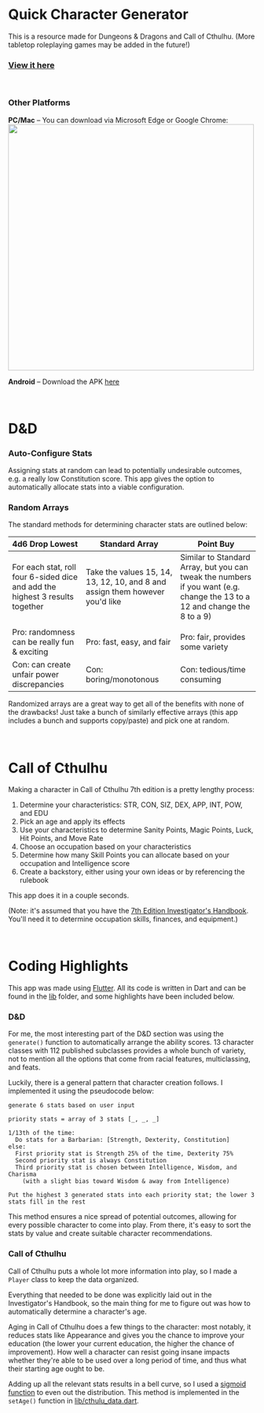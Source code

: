# Quick Character Generator

This is a resource made for Dungeons & Dragons and Call of Cthulhu. (More tabletop roleplaying games may be added in the future!)

### [View it here](https://nate-thegrate.github.io/) 

<br>

### Other Platforms

**PC/Mac** &ndash; You can download via Microsoft Edge or Google Chrome:  
<img src="https://i.redd.it/fffnjibpkir61.png" width="500" />

**Android** &ndash; Download the APK [here](https://drive.google.com/file/d/1ey2k9wQFjwB3eyQKq-sv2dZ5d4OwX2JG/view?usp=sharing)

<br>

# D&D

### Auto-Configure Stats

Assigning stats at random can lead to potentially undesirable outcomes, e.g. a really low Constitution score. This app gives the option to automatically allocate stats into a viable configuration.

### Random Arrays

The standard methods for determining character stats are outlined below:

| 4d6 Drop Lowest | Standard Array | Point Buy |
|---|---|---|
| For each stat, roll four 6-sided dice and add the highest 3 results together | Take the values 15, 14, 13, 12, 10, and 8 and assign them however you'd like | Similar to Standard Array, but you can tweak the numbers if you want (e.g. change the 13 to a 12 and change the 8 to a 9) |
|   |   |   |
| Pro: randomness can be really fun & exciting | Pro: fast, easy, and fair | Pro: fair, provides some variety |
| Con: can create unfair power discrepancies | Con: boring/monotonous | Con: tedious/time consuming |

Randomized arrays are a great way to get all of the benefits with none of the drawbacks! Just take a bunch of similarly effective arrays (this app includes a bunch and supports copy/paste) and pick one at random.

<br>

# Call of Cthulhu

Making a character in Call of Cthulhu 7th edition is a pretty lengthy process:

1. Determine your characteristics: STR, CON, SIZ, DEX, APP, INT, POW, and EDU
2. Pick an age and apply its effects
3. Use your characteristics to determine Sanity Points, Magic Points, Luck, Hit Points, and Move Rate
4. Choose an occupation based on your characteristics
5. Determine how many Skill Points you can allocate based on your occupation and Intelligence score
6. Create a backstory, either using your own ideas or by referencing the rulebook

This app does it in a couple seconds.

(Note: it's assumed that you have the [7th Edition Investigator's Handbook](https://www.drivethrurpg.com/product/167631/Call-of-Cthulhu-Investigator-Handbook-7th-Edition). You'll need it to determine occupation skills, finances, and equipment.)

<br>

# Coding Highlights

This app was made using [Flutter](https://flutter.dev/). All its code is written in Dart and can be found in the [lib](https://github.com/nate-thegrate/character_quickgen/tree/master/lib) folder, and some highlights have been included below.

### D&D

For me, the most interesting part of the D&D section was using the `generate()` function to automatically arrange the ability scores. 13 character classes with 112 published subclasses provides a whole bunch of variety, not to mention all the options that come from racial features, multiclassing, and feats.

Luckily, there is a general pattern that character creation follows. I implemented it using the pseudocode below:

```
generate 6 stats based on user input

priority stats = array of 3 stats [_, _, _]

1/13th of the time:
  Do stats for a Barbarian: [Strength, Dexterity, Constitution]
else:
  First priority stat is Strength 25% of the time, Dexterity 75%
  Second priority stat is always Constitution
  Third priority stat is chosen between Intelligence, Wisdom, and Charisma
    (with a slight bias toward Wisdom & away from Intelligence)

Put the highest 3 generated stats into each priority stat; the lower 3 stats fill in the rest
```

This method ensures a nice spread of potential outcomes, allowing for every possible character to come into play. From there, it's easy to sort the stats by value and create suitable character recommendations.

### Call of Cthulhu

Call of Cthulhu puts a whole lot more information into play, so I made a `Player` class to keep the data organized.

Everything that needed to be done was explicitly laid out in the Investigator's Handbook, so the main thing for me to figure out was how to automatically determine a character's age.

Aging in Call of Cthulhu does a few things to the character: most notably, it reduces stats like Appearance and gives you the chance to improve your education (the lower your current education, the higher the chance of improvement). How well a character can resist going insane impacts whether they're able to be used over a long period of time, and thus what their starting age ought to be.

Adding up all the relevant stats results in a bell curve, so I used a [sigmoid function](https://en.wikipedia.org/wiki/Sigmoid_function) to even out the distribution. This method is implemented in the `setAge()` function in [lib/cthulu_data.dart](https://github.com/nate-thegrate/character_quickgen/blob/master/lib/cthulhu_data.dart#L334).
